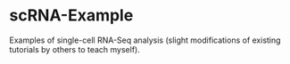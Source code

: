# scRNA-Example
Examples of single-cell RNA-Seq analysis (slight modifications of existing tutorials by others to teach myself).
